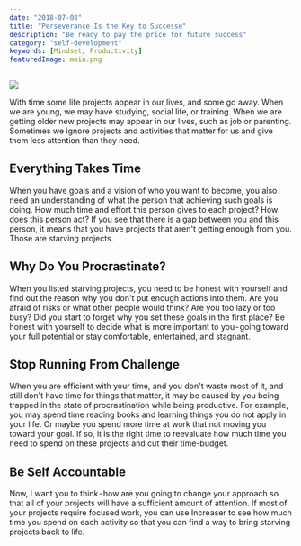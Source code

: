 ```yaml
---
date: "2018-07-08"
title: "Perseverance Is the Key to Successe"
description: "Be ready to pay the price for future success"
category: "self-development"
keywords: [Mindset, Productivity]
featuredImage: main.png
---
```


![](/main.png)

With time some life projects appear in our lives, and some go away. When
we are young, we may have studying, social life, or training. When we
are getting older new projects may appear in our lives, such as job or
parenting. Sometimes we ignore projects and activities that matter for
us and give them less attention than they need.

## Everything Takes Time

When you have goals and a vision of who you want to become, you also
need an understanding of what the person that achieving such goals is
doing. How much time and effort this person gives to each project? How
does this person act? If you see that there is a gap between you and
this person, it means that you have projects that aren't getting enough
from you. Those are starving projects.

## Why Do You Procrastinate?

When you listed starving projects, you need to be honest with yourself
and find out the reason why you don't put enough actions into them. Are
you afraid of risks or what other people would think? Are you too lazy
or too busy? Did you start to forget why you set these goals in the
first place? Be honest with yourself to decide what is more important to
you - going toward your full potential or stay comfortable, entertained,
and stagnant.

## Stop Running From Challenge

When you are efficient with your time, and you don't waste most of it,
and still don't have time for things that matter, it may be caused by
you being trapped in the state of procrastination while being
productive. For example, you may spend time reading books and learning
things you do not apply in your life. Or maybe you spend more time at
work that not moving you toward your goal. If so, it is the right time
to reevaluate how much time you need to spend on these projects and cut
their time-budget.

## Be Self Accountable

Now, I want you to think - how are you going to change your approach so
that all of your projects will have a sufficient amount of attention. If
most of your projects require focused work, you can use Increaser to see
how much time you spend on each activity so that you can find a way to
bring starving projects back to life.